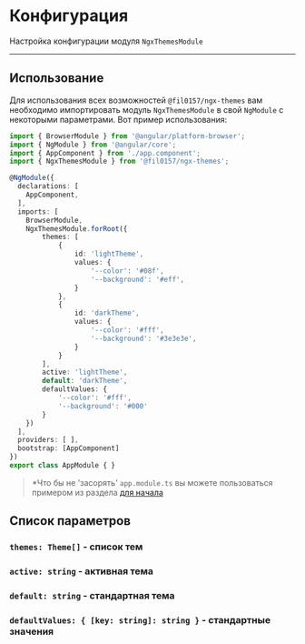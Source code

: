 # Конфигурация

Настройка конфигурации модуля `NgxThemesModule`

---

## Использование

Для использования всех возможностей `@fil0157/ngx-themes` вам необходимо импортировать модуль `NgxThemesModule` в свой `NgModule` с некоторыми параметрами. Вот пример использования:

```typescript
import { BrowserModule } from '@angular/platform-browser';
import { NgModule } from '@angular/core';
import { AppComponent } from './app.component';
import { NgxThemesModule } from '@fil0157/ngx-themes';

@NgModule({
  declarations: [
    AppComponent,
  ],
  imports: [
    BrowserModule,
    NgxThemesModule.forRoot({
        themes: [
            {
                id: 'lightTheme',
                values: {
                    '--color': '#08f',
                    '--background': '#eff',
                }
            },
            {
                id: 'darkTheme',
                values: {
                    '--color': '#fff',
                    '--background': '#3e3e3e',
                }
            }
        ],
        active: 'lightTheme',
        default: 'darkTheme',
        defaultValues: {
            '--color': '#fff',
            '--background': '#000'
        }
    })
  ],
  providers: [ ],
  bootstrap: [AppComponent]
})
export class AppModule { }
```

> *Что бы не 'засорять' `app.module.ts` вы можете пользоваться примером из раздела [для начала](docs/intro)

## Список параметров

### `themes: Theme[]` - список тем

### `active: string` - активная тема

### `default: string` - стандартная тема

### `defaultValues: { [key: string]: string }` - стандартные значения
